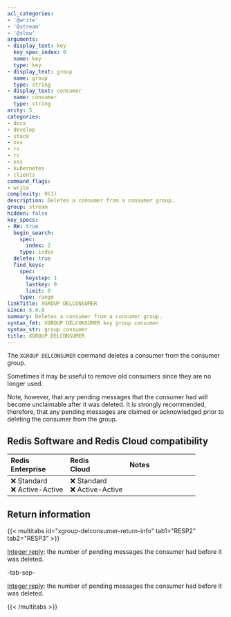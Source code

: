 ```yaml
---
acl_categories:
- '@write'
- '@stream'
- '@slow'
arguments:
- display_text: key
  key_spec_index: 0
  name: key
  type: key
- display_text: group
  name: group
  type: string
- display_text: consumer
  name: consumer
  type: string
arity: 5
categories:
- docs
- develop
- stack
- oss
- rs
- rc
- oss
- kubernetes
- clients
command_flags:
- write
complexity: O(1)
description: Deletes a consumer from a consumer group.
group: stream
hidden: false
key_specs:
- RW: true
  begin_search:
    spec:
      index: 2
    type: index
  delete: true
  find_keys:
    spec:
      keystep: 1
      lastkey: 0
      limit: 0
    type: range
linkTitle: XGROUP DELCONSUMER
since: 5.0.0
summary: Deletes a consumer from a consumer group.
syntax_fmt: XGROUP DELCONSUMER key group consumer
syntax_str: group consumer
title: XGROUP DELCONSUMER
---
```

The `XGROUP DELCONSUMER` command deletes a consumer from the consumer group.

Sometimes it may be useful to remove old consumers since they are no longer used.

Note, however, that any pending messages that the consumer had will become unclaimable after it was deleted.
It is strongly recommended, therefore, that any pending messages are claimed or acknowledged prior to deleting the consumer from the group.

## Redis Software and Redis Cloud compatibility

| Redis<br />Enterprise | Redis<br />Cloud | <span style="min-width: 9em; display: table-cell">Notes</span> |
|:----------------------|:-----------------|:------|
| <span title="Not supported">&#x274c; Standard</span><br /><span title="Not supported"><nobr>&#x274c; Active-Active</nobr></span> | <span title="Not supported">&#x274c; Standard</span><br /><span title="Not supported"><nobr>&#x274c; Active-Active</nobr></span> |  |

## Return information

{{< multitabs id="xgroup-delconsumer-return-info" 
    tab1="RESP2" 
    tab2="RESP3" >}}

[Integer reply](../../develop/reference/protocol-spec#integers): the number of pending messages the consumer had before it was deleted.

-tab-sep-

[Integer reply](../../develop/reference/protocol-spec#integers): the number of pending messages the consumer had before it was deleted.

{{< /multitabs >}}
